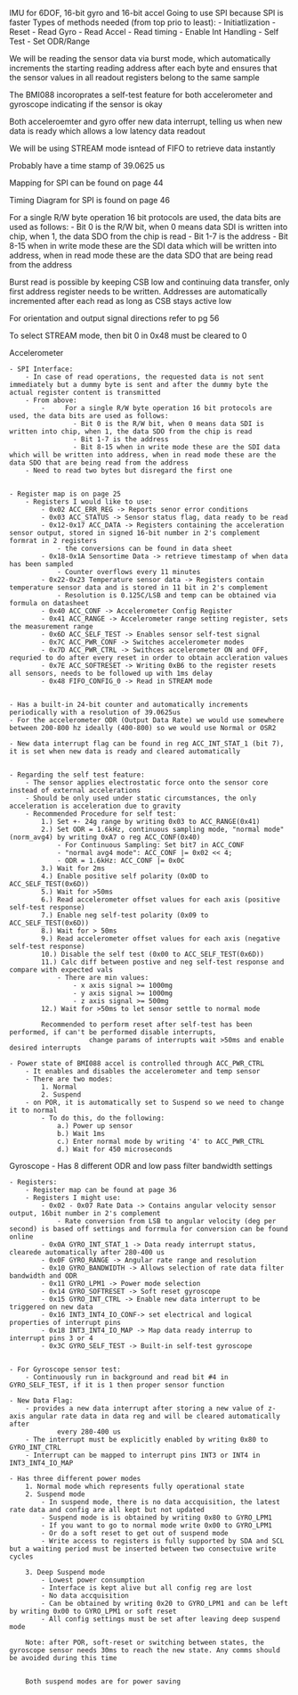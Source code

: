 
IMU for 6DOF, 16-bit gyro and 16-bit accel
Going to use SPI because SPI is faster
Types of methods needed (from top prio to least):
    - Initiatlization
    - Reset
    - Read Gyro
    - Read Accel
    - Read timing
    - Enable Int Handling
    - Self Test
    - Set ODR/Range


We will be reading the sensor data via burst mode, which automatically increments the starting reading address after each byte and ensures
that the sensor values in all readout registers belong to the same sample

The BMI088 incoroprates a self-test feature for both accelerometer and gyroscope indicating if the sensor is okay

Both acceleroemter and gyro offer new data interrupt, telling us when new data is ready which allows a low latency data readout

We will be using STREAM mode isntead of FIFO to retrieve data instantly

Probably have a time stamp of 39.0625 us

Mapping for SPI can be found on page 44

Timing Diagram for SPI is found on page 46

For a single R/W byte operation 16 bit protocols are used, the data bits are used as follows:
    - Bit 0 is the R/W bit, when 0 means data SDI is written into chip, when 1, the data SDO from the chip is read
    - Bit 1-7 is the address
    - Bit 8-15 when in write mode these are the SDI data which will be written into address, when in read mode these are the data SDO that are being read from the address

Burst read is possible by keeping CSB low and continuing data transfer, only first address register needs to be written.
Addresses are automatically incremented after each read as long as CSB stays active low

For orientation and output signal directions refer to pg 56

To select STREAM mode, then bit 0 in 0x48 must be cleared to 0

Accelerometer

    - SPI Interface:
        - In case of read operations, the requested data is not sent immediately but a dummy byte is sent and after the dummy byte the actual register content is transmitted
        - From above:
            -     For a single R/W byte operation 16 bit protocols are used, the data bits are used as follows:
                    - Bit 0 is the R/W bit, when 0 means data SDI is written into chip, when 1, the data SDO from the chip is read
                    - Bit 1-7 is the address
                    - Bit 8-15 when in write mode these are the SDI data which will be written into address, when in read mode these are the data SDO that are being read from the address
        - Need to read two bytes but disregard the first one


    - Register map is on page 25
        - Registers I would like to use:
            - 0x02 ACC_ERR_REG -> Reports senor error conditions
            - 0x03 ACC_STATUS -> Sensor status flag, data ready to be read
            - 0x12-0x17 ACC_DATA -> Registers containing the acceleration sensor output, stored in signed 16-bit number in 2's complement formrat in 2 registers
                - the conversions can be found in data sheet
            - 0x18-0x1A Sensortime Data -> retrieve timestamp of when data has been sampled
                - Counter overflows every 11 minutes
            - 0x22-0x23 Temperature sensor data -> Registers contain temperature sensor data and is stored in 11 bit in 2's complement
                - Resolution is 0.125C/LSB and temp can be obtained via formula on datasheet
            - 0x40 ACC_CONF -> Accelerometer Config Register
            - 0x41 ACC_RANGE -> Accelerometer range setting register, sets the measurement range
            - 0x6D ACC_SELF_TEST -> Enables sensor self-test signal
            - 0x7C ACC_PWR_CONF -> Switches accelerometer modes
            - 0x7D ACC_PWR_CTRL -> Swithces accelerometer ON and OFF, requried to do after every reset in order to obtain accleration values
            - 0x7E ACC_SOFTRESET -> Writing 0xB6 to the register resets all sensors, needs to be followed up with 1ms delay
            - 0x48 FIFO_CONFIG_0 -> Read in STREAM mode


    - Has a built-in 24-bit counter and automatically increments periodically with a resolution of 39.0625us
    - For the accelerometer ODR (Output Data Rate) we would use somewhere between 200-800 hz ideally (400-800) so we would use Normal or OSR2

    - New data interrupt flag can be found in reg ACC_INT_STAT_1 (bit 7), it is set when new data is ready and cleared automatically


    - Regarding the self test feature:
        - The sensor applies electrostatic force onto the sensor core instead of external accelerations
        - Should be only used under static circumstances, the only acceleration is acceleration due to gravity
        - Recommended Procedure for self test:
            1.) Set +- 24g range by writing 0x03 to ACC_RANGE(0x41)
            2.) Set ODR = 1.6kHz, continuous sampling mode, "normal mode" (norm_avg4) by writing 0xA7 o reg ACC_CONF(0x40)
                - For Continuous Sampling: Set bit7 in ACC_CONF
                - "normal avg4 mode": ACC_CONF |= 0x02 << 4;
                - ODR = 1.6kHz: ACC_CONF |= 0x0C
            3.) Wait for 2ms
            4.) Enable positive self polarity (0x0D to ACC_SELF_TEST(0x6D))
            5.) Wait for >50ms
            6.) Read accelerometer offset values for each axis (positive self-test response)
            7.) Enable neg self-test polarity (0x09 to ACC_SELF_TEST(0x6D))
            8.) Wait for > 50ms
            9.) Read accelerometer offset values for each axis (negative self-test response)
            10.) Disable the self test (0x00 to ACC_SELF_TEST(0x6D))
            11.) Calc diff between postive and neg self-test response and compare with expected vals
                - There are min values:
                    - x axis signal >= 1000mg
                    - y axis signal >= 1000mg
                    - z axis signal >= 500mg
            12.) Wait for >50ms to let sensor settle to normal mode

            Recommended to perform reset after self-test has been performed, if can't be performed disable interrupts,
                        change params of interrupts wait >50ms and enable desired interrupts

    - Power state of BMI088 accel is controlled through ACC_PWR_CTRL
        - It enables and disables the accelerometer and temp sensor
        - There are two modes:
            1. Normal
            2. Suspend
        - on POR, it is automatically set to Suspend so we need to change it to normal
            - To do this, do the following:
                a.) Power up sensor
                b.) Wait 1ms
                c.) Enter normal mode by writing '4' to ACC_PWR_CTRL
                d.) Wait for 450 microseconds

Gyroscope
    - Has 8 different ODR and low pass filter bandwidth settings

    - Registers:
        - Register map can be found at page 36
        - Registers I might use:
            - 0x02 - 0x07 Rate Data -> Contains angular velocity sensor output, 16bit number in 2's complement
                - Rate conversion from LSB to angular velocity (deg per second) is based off settings and forrmula for conversion can be found online
            - 0x0A GYRO_INT_STAT_1 -> Data ready interrupt status, clearede automatically after 280-400 us
            - 0x0F GYRO_RANGE -> Angular rate range and resolution
            - 0x10 GYRO_BANDWIDTH -> Allows selection of rate data filter bandwidth and ODR
            - 0x11 GYRO_LPM1 -> Power mode selection
            - 0x14 GYRO_SOFTRESET -> Soft reset gyroscope
            - 0x15 GYRO_INT_CTRL -> Enable new data interrupt to be triggered on new data
            - 0x16 INT3_INT4_IO_CONF-> set electrical and logical properties of interrupt pins
            - 0x18 INT3_INT4_IO_MAP -> Map data ready interrup to interrupt pins 3 or 4
            - 0x3C GYRO_SELF_TEST -> Built-in self-test gyroscope


    - For Gyroscope sensor test:
        - Continuously run in background and read bit #4 in GYRO_SELF_TEST, if it is 1 then proper sensor function

    - New Data Flag:
        - provides a new data interrupt after storing a new value of z-axis angular rate data in data reg and will be cleared automatically after
                every 280-400 us
        - The interrupt must be explicitly enabled by writing 0x80 to GYRO_INT_CTRL
        - Interrupt can be mapped to interrupt pins INT3 or INT4 in INT3_INT4_IO_MAP

    - Has three different power modes
        1. Normal mode which represents fully operational state
        2. Suspend mode
            - In suspend mode, there is no data accquisition, the latest rate data and config are all kept but not updated
            - Suspend mode is is obtained by writing 0x80 to GYRO_LPM1
            - If you want to go to normal mode write 0x00 to GYRO_LPM1
            - Or do a soft reset to get out of suspend mode
            - Write access to registers is fully supported by SDA and SCL but a waiting period must be inserted between two consectuive write cycles

        3. Deep Suspend mode
            - Lowest power consumption
            - Interface is kept alive but all config reg are lost
            - No data accquisition
            - Can be obtained by writing 0x20 to GYRO_LPM1 and can be left by writing 0x00 to GYRO_LPM1 or soft reset
            - All config settings must be set after leaving deep suspend mode

        Note: after POR, soft-reset or switching between states, the gyroscope sensor needs 30ms to reach the new state. Any comms should be avoided during this time


        Both suspend modes are for power saving


